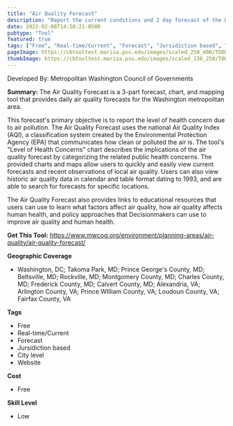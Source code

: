 ```yaml
---
title: "Air Quality Forecast"
description: "Report the current conditions and 2 day forecast of the Washington D.C. Air Quality"
date: 2022-02-08T14:50:21-0500
pubtype: "Tool"
featured: true
tags: ["Free", "Real-time/Current", "Forecast", "Jursidiction based", "City level", "Website"]
pageImage: https://cbtooltest.marisa.psu.edu/images/scaled_250_400/TOOLID_46.0_ScreenCapture-1.png
thumbImage: https://cbtooltest.marisa.psu.edu/images/scaled_156_250/TOOLID_46.0_ScreenCapture-1.png
---
```

Developed By: Metropolitan Washington Council of Governments

**Summary:** The Air Quality Forecast is a 3-part forecast, chart, and mapping tool that provides daily air quality forecasts for the Washington metropolitan area.

This forecast's primary objective is to report the level of health concern due to air pollution. The Air Quality Forecast uses the national Air Quality Index (AQI), a classification system created by the Environmental Protection Agency (EPA) that communicates how clean or polluted the air is. The tool's "Level of Health Concerns" chart describes the implications of the air quality forecast by categorizing the related public health concerns. The provided charts and maps allow users to quickly and easily view current forecasts and recent observations of local air quality. Users can also view historic air quality data in calendar and table format dating to 1993, and are able to search for forecasts for specific locations.

The Air Quality Forecast also provides links to educational resources that users can use to learn what factors affect air quality, how air quality affects human health, and policy approaches that Decisionmakers can use to improve air quality and human health. 

__**Get This Tool:**__ https://www.mwcog.org/environment/planning-areas/air-quality/air-quality-forecast/


__**Geographic Coverage**__
- Washington, DC; Takoma Park, MD; Prince George's County, MD; Beltsville, MD; Rockville, MD; Montgomery County, MD; Charles County, MD; Frederick County, MD; Calvert County, MD; Alexandria, VA; Arlington County, VA; Prince WIlliam County, VA; Loudoun County, VA; Fairfax County, VA

__**Tags**__
-  Free
-  Real-time/Current
-  Forecast
-  Jursidiction based
-  City level
-  Website

__**Cost**__
- Free

__**Skill Level**__
- Low
